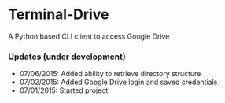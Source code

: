 # Terminal-Drive
A Python based CLI client to access Google Drive

### Updates (under development)
- 07/06/2015: Added ability to retrieve directory structure
- 07/02/2015: Added Google Drive login and saved credentials
- 07/01/2015: Started project
